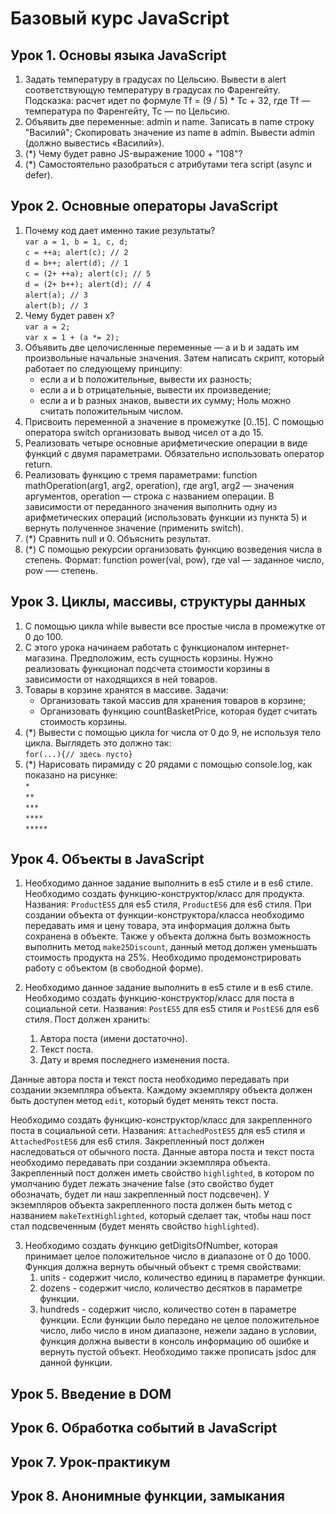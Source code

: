 # Базовый курс JavaScript
## Урок 1. Основы языка JavaScript
1. Задать температуру в градусах по Цельсию. Вывести в alert соответствующую температуру в
градусах по Фаренгейту. Подсказка: расчет идет по формуле Tf = (9 / 5) * Tc + 32, где Tf —
температура по Фаренгейту, Tc — по Цельсию.
2. Объявить две переменные: admin и name. Записать в name строку "Василий"; Скопировать
значение из name в admin. Вывести admin (должно вывестись «Василий»).
3. (*) Чему будет равно JS-выражение 1000 + "108"?
4. (*) Самостоятельно разобраться с атрибутами тега script (async и defer).

## Урок 2. Основные операторы JavaScript
1. Почему код дает именно такие результаты?<br>
`var a = 1, b = 1, c, d;`<br>
`c = ++a; alert(c); // 2`<br>
`d = b++; alert(d); // 1`<br>
`c = (2+ ++a); alert(c); // 5`<br>
`d = (2+ b++); alert(d); // 4`<br>
`alert(a); // 3`<br>
`alert(b); // 3`<br>
2. Чему будет равен x?<br>
`var a = 2;`<br>
`var x = 1 + (a *= 2);`<br>
3. Объявить две целочисленные переменные — a и b и задать им произвольные начальные
значения. Затем написать скрипт, который работает по следующему принципу:
    - если a и b положительные, вывести их разность;
    - если а и b отрицательные, вывести их произведение;
    - если а и b разных знаков, вывести их сумму;
Ноль можно считать положительным числом.
4. Присвоить переменной а значение в промежутке [0..15]. С помощью оператора switch
организовать вывод чисел от a до 15.
5. Реализовать четыре основные арифметические операции в виде функций с двумя
параметрами. Обязательно использовать оператор return.
6. Реализовать функцию с тремя параметрами: function mathOperation(arg1, arg2, operation),
где arg1, arg2 — значения аргументов, operation — строка с названием операции. В
зависимости от переданного значения выполнить одну из арифметических операций
(использовать функции из пункта 5) и вернуть полученное значение (применить switch).
7. (*) Сравнить null и 0. Объяснить результат.
8. (*) С помощью рекурсии организовать функцию возведения числа в степень. Формат: function
power(val, pow), где val — заданное число, pow –— степень.

## Урок 3. Циклы, массивы, структуры данных
1. С помощью цикла while вывести все простые числа в промежутке от 0 до 100.
2. С этого урока начинаем работать с функционалом интернет-магазина. Предположим, есть
 сущность корзины. Нужно реализовать функционал подсчета стоимости корзины в
 зависимости от находящихся в ней товаров.
3. Товары в корзине хранятся в массиве. Задачи:
    - Организовать такой массив для хранения товаров в корзине;
    - Организовать функцию countBasketPrice, которая будет считать стоимость корзины.
4. (*) Вывести с помощью цикла for числа от 0 до 9, не используя тело цикла. Выглядеть это
 должно так:<br>
 `for(...){// здесь пусто}`<br>
5. (*) Нарисовать пирамиду с 20 рядами с помощью console.log, как показано на рисунке:<br>
 `*`<br>
 `**`<br>
 `***`<br>
 `****`<br>
 `*****`<br>

## Урок 4. Объекты в JavaScript
1. Необходимо данное задание выполнить в es5 стиле и в es6 стиле.
 Необходимо создать функцию-конструктор/класс для продукта.
 Названия: `ProductES5` для es5 стиля, `ProductES6` для es6 стиля.
 При создании объекта от функции-конструктора/класса необходимо передавать имя
 и цену товара, эта информация должна быть сохранена в объекте.
 Также у объекта должна быть возможность выполнить метод `make25Discount`, данный
 метод должен уменьшать стоимость продукта на 25%.
 Необходимо продемонстрировать работу с объектом (в свободной форме).

2. Необходимо данное задание выполнить в es5 стиле и в es6 стиле.
 Необходимо создать функцию-конструктор/класс для поста в социальной сети.
 Названия: `PostES5` для es5 стиля и `PostES6` для es6 стиля.
 Пост должен хранить:
    1. Автора поста (имени достаточно).
    2. Текст поста.
    3. Дату и время последнего изменения поста.
    
 Данные автора поста и текст поста необходимо передавать при создании
 экземпляра объекта.
 Каждому экземпляру объекта должен быть доступен метод `edit`, который будет
 менять текст поста.

 Необходимо создать функцию-конструктор/класс для закрепленного поста в
 социальной сети.
 Названия: `AttachedPostES5` для es5 стиля и `AttachedPostES6` для es6 стиля.
 Закрепленный пост должен наследоваться от обычного поста.
 Данные автора поста и текст поста необходимо передавать при создании
 экземпляра объекта.
 Закрепленный пост должен иметь свойство `highlighted`, в котором по умолчанию
 будет лежать значение false (это свойство будет обозначать, будет ли наш
 закрепленный пост подсвечен).
 У экземпляров объекта закрепленного поста должен быть метод с названием
 `makeTextHighlighted`, который сделает так, чтобы наш пост стал подсвеченным
 (будет менять свойство `highlighted`).

3. Необходимо создать функцию getDigitsOfNumber, которая принимает целое
 положительное число в диапазоне от 0 до 1000.
 Функция должна вернуть обычный объект с тремя свойствами:
    1. units - содержит число, количество единиц в параметре функции.
    2. dozens - содержит число, количество десятков в параметре функции.
    3. hundreds - содержит число, количество сотен в параметре функции.
 Если функции было передано не целое положительное число, либо число в ином
 диапазоне, нежели задано в условии, функция должна вывести в консоль информацию
 об ошибке и вернуть пустой объект.
 Необходимо также прописать jsdoc для данной функции.

## Урок 5. Введение в DOM

## Урок 6. Обработка событий в JavaScript

## Урок 7. Урок-практикум

## Урок 8. Анонимные функции, замыкания